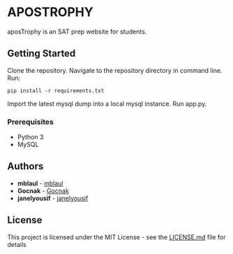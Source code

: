 # APOSTROPHY

aposTrophy is an SAT prep website for students.

## Getting Started

Clone the repository. Navigate to the repository directory in command line. Run:
```
pip install -r requirements.txt
```
Import the latest mysql dump into a local mysql instance.
Run app.py.

### Prerequisites

* Python 3
* MySQL

## Authors

* **mblaul** - [mblaul](https://github.com/mblaul)
* **Gocnak** - [Gocnak](https://github.com/Gocnak)
* **janelyousif** - [janelyousif](https://github.com/janelyousif)

## License

This project is licensed under the MIT License - see the [LICENSE.md](LICENSE.md) file for details
